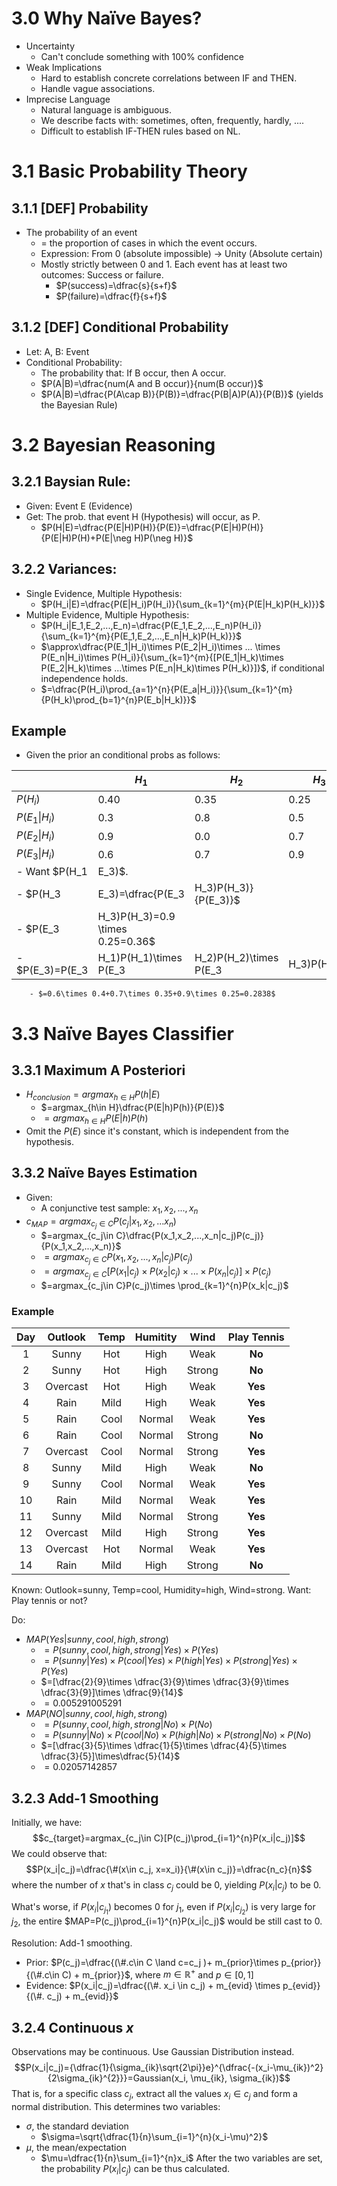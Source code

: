 # 3.0 Why Naïve Bayes?
- Uncertainty
	- Can't conclude something with 100% confidence
- Weak Implications
	- Hard to establish concrete correlations between IF and THEN.
	- Handle vague associations.
- Imprecise Language
	- Natural language is ambiguous.
	- We describe facts with: sometimes, often, frequently, hardly, ....
	- Difficult to establish IF-THEN rules based on NL.

# 3.1 Basic Probability Theory
## 3.1.1 [DEF] Probability
- The probability of an event 
	- = the proportion of cases in which the event occurs.
	- Expression: From 0 (absolute impossible) -> Unity (Absolute certain)
	- Mostly strictly between 0 and 1. Each event has at least two outcomes: Success or failure.
		- $P(success)=\dfrac{s}{s+f}$
		- $P(failure)=\dfrac{f}{s+f}$
## 3.1.2 [DEF] Conditional Probability
- Let: A, B: Event
- Conditional Probability:
	- The probability that: If B occur, then A occur.
	- $P(A|B)=\dfrac{num(A and B occur)}{num(B occur)}$
	- $P(A|B)=\dfrac{P(A\cap B)}{P(B)}=\dfrac{P(B|A)P(A)}{P(B)}$ (yields the Bayesian Rule)

# 3.2 Bayesian Reasoning
## 3.2.1 Baysian Rule:
- Given: Event E (Evidence)
- Get: The prob. that event H (Hypothesis) will occur, as P.
	- $P(H|E)=\dfrac{P(E|H)P(H)}{P(E)}=\dfrac{P(E|H)P(H)}{P(E|H)P(H)+P(E|\neg H)P(\neg H)}$

## 3.2.2 Variances:
- Single Evidence, Multiple Hypothesis:
	- $P(H_i|E)=\dfrac{P(E|H_i)P(H_i)}{\sum_{k=1}^{m}{P(E|H_k)P(H_k)}}$
- Multiple Evidence, Multiple Hypothesis:
	- $P(H_i|E_1,E_2,...,E_n)=\dfrac{P(E_1,E_2,...,E_n)P(H_i)}{\sum_{k=1}^{m}{P(E_1,E_2,...,E_n|H_k)P(H_k)}}$
	- $\approx\dfrac{P(E_1|H_i)\times P(E_2|H_i)\times ... \times P(E_n|H_i)\times P(H_i)}{\sum_{k=1}^{m}{[P(E_1|H_k)\times P(E_2|H_k)\times ...\times P(E_n|H_k)\times P(H_k)}]}$, if conditional independence holds.
	- $=\dfrac{P(H_i)\prod_{a=1}^{n}{P(E_a|H_i)}}{\sum_{k=1}^{m}{P(H_k)\prod_{b=1}^{n}P(E_b|H_k)}}$

## Example
- Given the prior an conditional probs as follows:

|                   | $H_1$  | $H_2$  | $H_3$  |
| ----------------- | ------ | ------ | ------ |
| $P(H_i)$          | $0.40$ | $0.35$ | $0.25$ |
| $P(E_1\vert H_i)$ | $0.3$  | $0.8$  | $0.5$  |
| $P(E_2\vert H_i)$ | $0.9$  | $0.0$  | $0.7$  |
| $P(E_3\vert H_i)$ | $0.6$  | $0.7$  | $0.9$  |
- Want $P(H_1|E_3)$.
- $P(H_3|E_3)=\dfrac{P(E_3|H_3)P(H_3)}{P(E_3)}$
	- $P(E_3|H_3)P(H_3)=0.9 \times 0.25=0.36$
	- $P(E_3)=P(E_3|H_1)P(H_1)\times P(E_3|H_2)P(H_2)\times P(E_3|H_3)P(H_3)$
		- $=0.6\times 0.4+0.7\times 0.35+0.9\times 0.25=0.2838$

# 3.3 Naïve Bayes Classifier
## 3.3.1 Maximum A Posteriori
- $H_{conclusion}=argmax_{h\in H}P(h|E)$
	- $=argmax_{h\in H}\dfrac{P(E|h)P(h)}{P(E)}$
	- $=argmax_{h\in H}P(E|h)P(h)$
- Omit the $P(E)$ since it's constant, which is independent from the hypothesis.

## 3.3.2 Naïve Bayes Estimation
- Given:
	- A conjunctive test sample: $x_1,x_2,...,x_n$
- $c_{MAP}=argmax_{c_j\in C}P(c_j|x_1,x_2,...x_n)$
	- $=argmax_{c_j\in C}\dfrac{P(x_1,x_2,...,x_n|c_j)P(c_j)}{P(x_1,x_2,...,x_n)}$
	- $=argmax_{c_j\in C}P(x_1,x_2,...,x_n|c_j)P(c_j)$
	- $=argmax_{c_j\in C}[P(x_1|c_j)\times P(x_2|c_j)\times ... \times P(x_n|c_j)]\times P(c_j)$
	- $=argmax_{c_j\in C}P(c_j)\times \prod_{k=1}^{n}P(x_k|c_j)$

### Example
| Day | Outlook  | Temp | Humitity |  Wind  | Play Tennis |
| :-: | :------: | :--: | :------: | :----: | :---------: |
|  1  |  Sunny   | Hot  |   High   |  Weak  |   **No**    |
|  2  |  Sunny   | Hot  |   High   | Strong |   **No**    |
|  3  | Overcast | Hot  |   High   |  Weak  |   **Yes**   |
|  4  |   Rain   | Mild |   High   |  Weak  |   **Yes**   |
|  5  |   Rain   | Cool |  Normal  |  Weak  |   **Yes**   |
|  6  |   Rain   | Cool |  Normal  | Strong |   **No**    |
|  7  | Overcast | Cool |  Normal  | Strong |   **Yes**   |
|  8  |  Sunny   | Mild |   High   |  Weak  |   **No**    |
|  9  |  Sunny   | Cool |  Normal  |  Weak  |   **Yes**   |
| 10  |   Rain   | Mild |  Normal  |  Weak  |   **Yes**   |
| 11  |  Sunny   | Mild |  Normal  | Strong |   **Yes**   |
| 12  | Overcast | Mild |   High   | Strong |   **Yes**   |
| 13  | Overcast | Hot  |  Normal  |  Weak  |   **Yes**   |
| 14  |   Rain   | Mild |   High   | Strong |   **No**    |
Known: Outlook=sunny, Temp=cool, Humidity=high, Wind=strong.
Want: Play tennis or not?

Do:
- $MAP(Yes|sunny, cool, high, strong)$
	- $=P(sunny, cool, high, strong|Yes)\times P(Yes)$
	- $=P(sunny|Yes)\times P(cool|Yes)\times P(high|Yes)\times P(strong|Yes)\times P(Yes)$
	- $=[\dfrac{2}{9}\times \dfrac{3}{9}\times \dfrac{3}{9}\times \dfrac{3}{9}]\times \dfrac{9}{14}$
	- $=0.005291005291$
- $MAP(NO|sunny,cool,high,strong)$
	- $=P(sunny, cool, high, strong|No)\times P(No)$
	- $=P(sunny|No)\times P(cool|No)\times P(high|No)\times P(strong|No)\times P(No)$
	- $=[\dfrac{3}{5}\times \dfrac{1}{5}\times \dfrac{4}{5}\times \dfrac{3}{5}]\times\dfrac{5}{14}$
	- $=0.02057142857$

## 3.2.3 Add-1 Smoothing
Initially, we have:
$$c_{target}=argmax_{c_j\in C}[P(c_j)\prod_{i=1}^{n}P(x_i|c_j)]$$
We could observe that:
$$P(x_i|c_j)=\dfrac{\#(x\in c_j, x=x_i)}{\#(x\in c_j)}=\dfrac{n_c}{n}$$
where the number of $x$ that's in class $c_j$ could be $0$, yielding $P(x_i|c_j)$ to be $0$. 

What's worse, if $P(x_i|c_{j_{1}})$ becomes $0$ for $j_1$, even if $P(x_i|c_{j_{2}})$ is very large for $j_2$, the entire $MAP=P(c_j)\prod_{i=1}^{n}P(x_i|c_j)$ would be still cast to $0$.

Resolution: Add-1 smoothing.
- Prior: $P(c_j)=\dfrac{(\#.c\in C \land c=c_j )+ m_{prior}\times p_{prior}}{(\#.c\in C) + m_{prior}}$, where $m \in \mathbb{R}^+$ and $p\in[0,1]$
- Evidence: $P(x_i|c_j)=\dfrac{(\#. x_i \in c_j) + m_{evid} \times p_{evid}}{(\#. c_j) + m_{evid}}$

## 3.2.4 Continuous $x$
Observations may be continuous. Use Gaussian Distribution instead.
$$P(x_i|c_j)={\dfrac{1}{\sigma_{ik}\sqrt{2\pi}}e}^{\dfrac{-(x_i-\mu_{ik})^2}{2\sigma_{ik}^{2}}}=Gaussian(x_i, \mu_{ik}, \sigma_{ik})$$
That is, for a specific class $c_j$, extract all the values $x_i\in c_j$ and form a normal distribution. This determines two variables:
- $\sigma$, the standard deviation
	- $\sigma=\sqrt{\dfrac{1}{n}\sum_{i=1}^{n}(x_i-\mu)^2}$
- $\mu$, the mean/expectation
	- $\mu=\dfrac{1}{n}\sum_{i=1}^{n}x_i$
After the two variables are set, the probability $P(x_i|c_j)$ can be thus calculated.